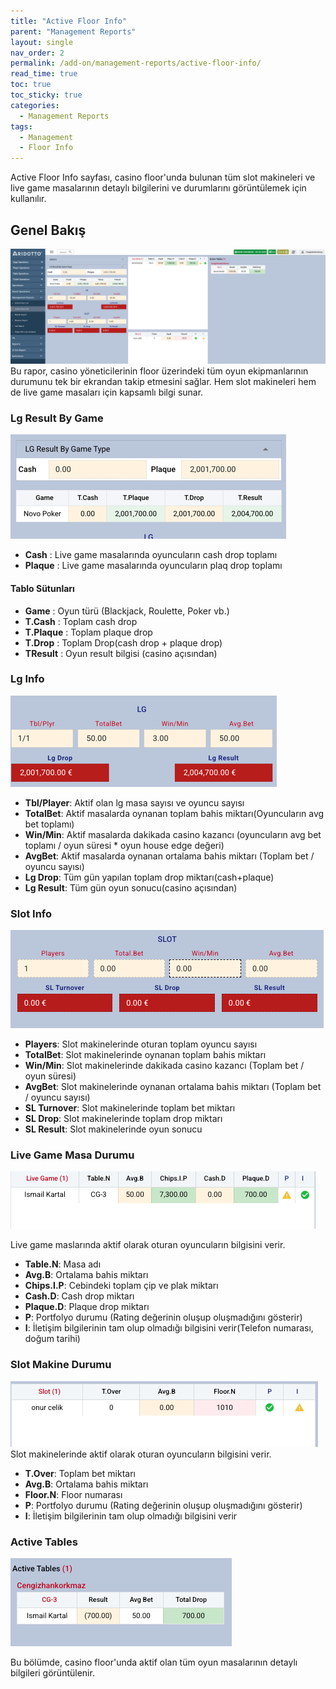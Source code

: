 ```yaml
---
title: "Active Floor Info"
parent: "Management Reports"
layout: single
nav_order: 2
permalink: /add-on/management-reports/active-floor-info/
read_time: true
toc: true
toc_sticky: true
categories:
  - Management Reports
tags:
  - Management
  - Floor Info
---
```


Active Floor Info sayfası, casino floor'unda bulunan tüm slot makineleri ve live game masalarının detaylı bilgilerini ve durumlarını görüntülemek için kullanılır.

## Genel Bakış
![img_1.png](img_1.png)
Bu rapor, casino yöneticilerinin floor üzerindeki tüm oyun ekipmanlarının durumunu tek bir ekrandan takip etmesini sağlar. Hem slot makineleri hem de live game masaları için kapsamlı bilgi sunar.

### Lg Result By Game
![img_2.png](img_2.png)

- **Cash** : Live game masalarında oyuncuların cash drop toplamı
- **Plaque** : Live game masalarında oyuncuların plaq drop toplamı

#### Tablo Sütunları
- **Game** : Oyun türü (Blackjack, Roulette, Poker vb.)
- **T.Cash** : Toplam cash drop
- **T.Plaque** : Toplam plaque drop
- **T.Drop** : Toplam Drop(cash drop + plaque drop)
- **TResult** : Oyun result bilgisi (casino açısından) 

### Lg Info
![img_3.png](img_3.png)

- **Tbl/Player**: Aktif olan lg masa sayısı ve oyuncu sayısı
- **TotalBet**: Aktif masalarda oynanan toplam bahis miktarı(Oyuncuların avg bet toplamı)
- **Win/Min**: Aktif masalarda dakikada casino kazancı (oyuncuların avg bet toplamı / oyun süresi * oyun house edge değeri) 
- **AvgBet**: Aktif masalarda oynanan ortalama bahis miktarı (Toplam bet / oyuncu sayısı)
- **Lg Drop**: Tüm gün yapılan toplam drop miktarı(cash+plaque)
- **Lg Result**: Tüm gün oyun sonucu(casino açısından)

### Slot Info
![img_4.png](img_4.png)

- **Players**: Slot makinelerinde oturan toplam oyuncu sayısı
- **TotalBet**: Slot makinelerinde oynanan toplam bahis miktarı
- **Win/Min**: Slot makinelerinde dakikada casino kazancı (Toplam bet / oyun süresi)
- **AvgBet**: Slot makinelerinde oynanan ortalama bahis miktarı (Toplam bet / oyuncu sayısı)
- **SL Turnover**: Slot makinelerinde toplam bet miktarı
- **SL Drop**: Slot makinelerinde toplam drop miktarı
- **SL Result**: Slot makinelerinde oyun sonucu

### Live Game Masa Durumu
![img_5.png](img_5.png)

Live game maslarında aktif olarak oturan oyuncuların bilgisini verir.

- **Table.N**: Masa adı 
- **Avg.B**: Ortalama bahis miktarı
- **Chips.I.P**: Cebindeki toplam çip ve plak miktarı
- **Cash.D**: Cash drop miktarı
- **Plaque.D**: Plaque drop miktarı
- **P**: Portfolyo durumu (Rating değerinin oluşup oluşmadığını gösterir)
- **I**: İletişim bilgilerinin tam olup olmadığı bilgisini verir(Telefon numarası, doğum tarihi)

### Slot Makine Durumu
![img_6.png](img_6.png)
Slot makinelerinde aktif olarak oturan oyuncuların bilgisini verir.

- **T.Over**: Toplam bet miktarı
- **Avg.B**: Ortalama bahis miktarı
- **Floor.N**: Floor numarası
- **P**: Portfolyo durumu (Rating değerinin oluşup oluşmadığını gösterir)
- **I**: İletişim bilgilerinin tam olup olmadığı bilgisini verir

### Active Tables
![img_8.png](img_8.png)

Bu bölümde, casino floor'unda aktif olan tüm oyun masalarının detaylı bilgileri görüntülenir.


